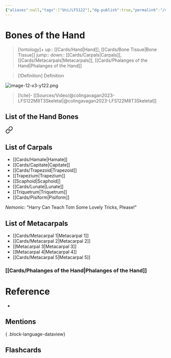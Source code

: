```yaml
---
{"aliases":null,"tags":["Uni/LFS122"],"dg-publish":true,"permalink":"/cards/bones-of-the-hand/","dgPassFrontmatter":true}
---
```


# Bones of the Hand

> [!ontology]+
> up:: [[Cards/Hand\|Hand]], [[Cards/Bone Tissue\|Bone Tissue]]
> jump:: 
> down:: [[Cards/Carpals\|Carpals]], [[Cards/Metacarpals\|Metacarpals]], [[Cards/Phalanges of the Hand\|Phalanges of the Hand]]

> [!Definition] Definition

![image-12-x3-y122.png](/img/user/Extras/Images/image-12-x3-y122.png)
> [!cite]-
> [[Sources/Video/@colingavagan2023-LFS122M8T3Skeletal\|@colingavagan2023-LFS122M8T3Skeletal]]

## List of the Hand Bones


<div class="transclusion internal-embed is-loaded"><a class="markdown-embed-link" href="/cards/carpals/#list-of-carpals" aria-label="Open link"><svg xmlns="http://www.w3.org/2000/svg" width="24" height="24" viewBox="0 0 24 24" fill="none" stroke="currentColor" stroke-width="2" stroke-linecap="round" stroke-linejoin="round" class="svg-icon lucide-link"><path d="M10 13a5 5 0 0 0 7.54.54l3-3a5 5 0 0 0-7.07-7.07l-1.72 1.71"></path><path d="M14 11a5 5 0 0 0-7.54-.54l-3 3a5 5 0 0 0 7.07 7.07l1.71-1.71"></path></svg></a><div class="markdown-embed">



## List of Carpals

- [[Cards/Hamate\|Hamate]]
- [[Cards/Capitate\|Capitate]]
- [[Cards/Trapezoid\|Trapezoid]]
- [[Trapezium\|Trapezium]]
- [[Scaphoid\|Scaphoid]]
- [[Cards/Lunate\|Lunate]]
- [[Triquetrum\|Triquetrum]]
- [[Cards/Pisiform\|Pisiform]]

*Nemonic:* "Harry Can Teach Tom Some Lovely Tricks, Please!"


</div></div>


<div class="transclusion internal-embed is-loaded"><div class="markdown-embed">



## List of Metacarpals

- [[Cards/Metacarpal 1\|Metacarpal 1]]
- [[Cards/Metacarpal 2\|Metacarpal 2]]
- [[Metacarpal 3\|Metacarpal 3]]
- [[Metacarpal 4\|Metacarpal 4]]
- [[Cards/Metacarpal 5\|Metacarpal 5]]
 


</div></div>


### [[Cards/Phalanges of the Hand\|Phalanges of the Hand]]

# Reference

- 

## Mentions


{ .block-language-dataview}

## Flashcards
